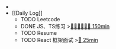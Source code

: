 -
- [[Daily Log]]
	- TODO Leetcode
	- DONE JS、TS练习 >[🍅🍅🍅🍅🍅🍅 150min](#agenda-pomo://?t=f-1692002539281-1500%2Cf-1692008190423-1500%2Cf-1692010521491-1500%2Cf-1692023580346-1500%2Cf-1692067109422-1500%2Cf-1692083239315-1500)
	- TODO Resume
	- TODO React 框架面试 >[🍅 25min](#agenda-pomo://?t=f-1692089315593-1500)